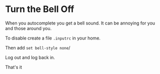 # Turn the Bell Off

When you autocomplete you get a bell sound.  It can be annoying for you and those around you.

To disable create a file `.inputrc` in your home.

Then add `set bell-style none`/

Log out and log back in. 

That's it
